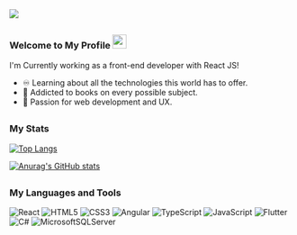 <img src="https://cdn.discordapp.com/attachments/1178740466158678117/1242196173562052668/blue-night-mountains-desktop-wallpaper-preview.jpg?ex=664cf4d6&is=664ba356&hm=a2e9abece7c0100da7f60edc88a93962a8ac03100b489b6740e67fd3eeaa4a3d&">

##

### Welcome to My Profile <img src="https://discords.com/_next/image?url=https%3A%2F%2Fcdn.discordapp.com%2Femojis%2F932887334037389323.gif%3Fv%3D1&w=64&q=75" width="25"> 
I'm Currently working as a front-end developer with React JS!
- ♾️ Learning about all the technologies this world has to offer.
- 📖 Addicted to books on every possible subject.
- 🔷 Passion for web development and UX.

##

### My Stats
[![Top Langs](https://github-readme-stats.vercel.app/api/top-langs/?username=ns-skay&theme=github_dark_dimmed&layout=compact)](https://github.com/ns-skay)

[![Anurag's GitHub stats](https://github-readme-stats.vercel.app/api?username=ns-skay&show_icons=true&theme=github_dark_dimmed)](https://github.com/ns-skay)
##

### My Languages and Tools
![React](https://img.shields.io/badge/react-%2320232a.svg?style=for-the-badge&logo=react&logoColor=%2361DAFB)
![HTML5](https://img.shields.io/badge/html5-%23E34F26.svg?style=for-the-badge&logo=html5&logoColor=white)
![CSS3](https://img.shields.io/badge/css3-%231572B6.svg?style=for-the-badge&logo=css3&logoColor=white)
![Angular](https://img.shields.io/badge/angular-%23DD0031.svg?style=for-the-badge&logo=angular&logoColor=white)
![TypeScript](https://img.shields.io/badge/typescript-%23007ACC.svg?style=for-the-badge&logo=typescript&logoColor=white)
![JavaScript](https://img.shields.io/badge/javascript-%23323330.svg?style=for-the-badge&logo=javascript&logoColor=%23F7DF1E)
![Flutter](https://img.shields.io/badge/Flutter-%2302569B.svg?style=for-the-badge&logo=Flutter&logoColor=white)
![C#](https://img.shields.io/badge/c%23-%23239120.svg?style=for-the-badge&logo=csharp&logoColor=white)
![MicrosoftSQLServer](https://img.shields.io/badge/Microsoft%20SQL%20Server-CC2927?style=for-the-badge&logo=microsoft%20sql%20server&logoColor=white)

